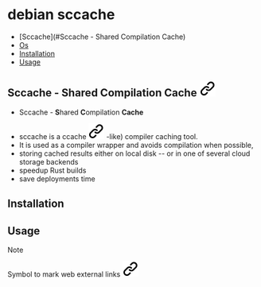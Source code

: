 # debian sccache
<!-- keep the format -->
- [Sccache](#Sccache - Shared Compilation Cache)
- [Os](os)
- [Installation](#installation)
- [Usage](#usage)

## Sccache - Shared Compilation Cache [![alt text][1]](https://github.com/mozilla/sccache/tree/main)
<!-- keep the format -->
<!-- spell-checker: disable  -->
- Sccache - **S**hared **C**ompilation **Cache**
<!-- spell-checker: enable-->
- sccache is a ccache [![alt text][1]](https://ccache.dev) -like) compiler caching tool.
- It is used as a compiler wrapper and avoids compilation when possible,
- storing cached results either on local disk
-- or in one of several cloud storage backends
- speedup Rust builds
- save deployments time
<!-- keep the format -->
## Installation
<!-- keep the format -->
## Usage
<!-- keep the format -->
>[!NOTE]
>Symbol to mark web external links [![alt text][1]](./README.md)
<!-- make folder and download the link sign vai curl -->
<!-- mkdir -p img && curl --create-dirs --output-dir img -O  "https://raw.githubusercontent.com/MathiasStadler/link_symbol_svg/refs/heads/main/link_symbol.svg"-->
<!-- Link sign - Don't Found a better way :-( - You know a better method? - send me a email -->
[1]: ./img/link_symbol.svg
<!-- Avoid MD047/single-trailing-newline: Files should end with a single newline character -->